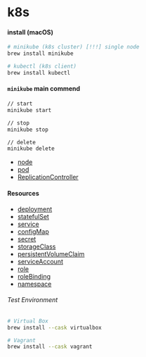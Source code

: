 # k8s

#### install (macOS)
```sh
# minikube (k8s cluster) [!!!] single node
brew install minikube

# kubectl (k8s client)
brew install kubectl
```
#### `minikube` main commend
```sh
// start
minikube start

// stop
minikube stop

// delete
minikube delete
```

* [node](node)
* [pod](pod)
* [ReplicationController](ReplicationController)

#### Resources
* [deployment]()
* [statefulSet]()
* [service]()
* [configMap]()
* [secret]()
* [storageClass]()
* [persistentVolumeClaim]()
* [serviceAccount]()
* [role]()
* [roleBinding]()
* [namespace]()

###### Test Environment
```sh
# Virtual Box
brew install --cask virtualbox

# Vagrant
brew install --cask vagrant
```
